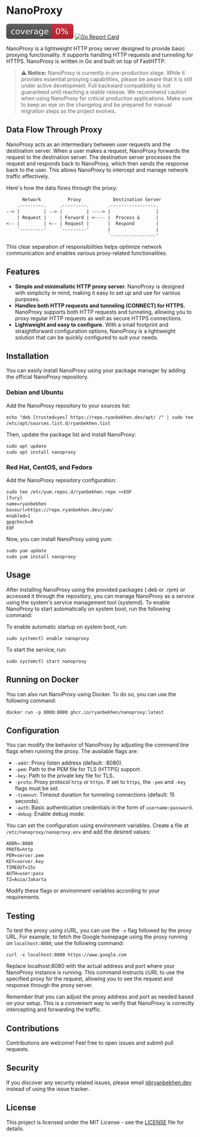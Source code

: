 # NanoProxy

![coverage](https://raw.githubusercontent.com/ryanbekhen/nanoproxy/badges/.badges/master/coverage.svg)
[![Go Report Card](https://goreportcard.com/badge/github.com/ryanbekhen/nanoproxy?cache=v1)](https://goreportcard.com/report/github.com/vladopajic/go-test-coverage)

NanoProxy is a lightweight HTTP proxy server designed to provide basic proxying functionality. 
It supports handling HTTP requests and tunneling for HTTPS. NanoProxy is written in Go and built on top of FastHTTP.

> ⚠️ **Notice:** NanoProxy is currently in pre-production stage. While it provides essential proxying capabilities, 
> please be aware that it is still under active development. Full backward compatibility is not guaranteed until 
> reaching a stable release. We recommend caution when using NanoProxy for critical production applications. Make sure 
> to keep an eye on the changelog and be prepared for manual migration steps as the project evolves.

## Data Flow Through Proxy

NanoProxy acts as an intermediary between user requests and the destination server. When a user makes a request, 
NanoProxy forwards the request to the destination server. The destination server processes the request and responds 
back to NanoProxy, which then sends the response back to the user. This allows NanoProxy to intercept and manage 
network traffic effectively.

Here's how the data flows through the proxy:

```text
      Network          Proxy            Destination Server
    .---------.     .---------.       .-----------------.
--> |         | --> |         | ----> |                 |
    | Request |     | Forward | <---- |  Process &      |
<-- |         | <-- | Request |       |  Respond        |
    `---------'     `---------'       |                 |
                                      `-----------------'
```

This clear separation of responsibilities helps optimize network communication and enables various 
proxy-related functionalities.

## Features

- **Simple and minimalistic HTTP proxy server.** NanoProxy is designed with simplicity in mind, making it easy to set 
up and use for various purposes.
- **Handles both HTTP requests and tunneling (CONNECT) for HTTPS.** NanoProxy supports both HTTP requests and tunneling, 
allowing you to proxy regular HTTP requests as well as secure HTTPS connections.
- **Lightweight and easy to configure.** With a small footprint and straightforward configuration options, NanoProxy is 
a lightweight solution that can be quickly configured to suit your needs.

## Installation

You can easily install NanoProxy using your package manager by adding the official NanoProxy repository.

### Debian and Ubuntu

Add the NanoProxy repository to your sources list:

```shell
echo "deb [trusted=yes] https://repo.ryanbekhen.dev/apt/ /" | sudo tee /etc/apt/sources.list.d/ryanbekhen.list
```

Then, update the package list and install NanoProxy:

```shell
sudo apt update
sudo apt install nanoproxy
```

### Red Hat, CentOS, and Fedora

Add the NanoProxy repository configuration:

```shell
sudo tee /etc/yum.repos.d/ryanbekhen.repo <<EOF
[fury]
name=ryanbekhen
baseurl=https://repo.ryanbekhen.dev/yum/
enabled=1
gpgcheck=0
EOF
```

Now, you can install NanoProxy using yum:
```shell
sudo yum update
sudo yum install nanoproxy
```

## Usage

After installing NanoProxy using the provided packages (.deb or .rpm) or accessed it through the repository,
you can manage NanoProxy as a service using the system's service management tool (systemd). To enable NanoProxy to start 
automatically on system boot, run the following command:

To enable automatic startup on system boot, run:

```shell
sudo systemctl enable nanoproxy
```

To start the service, run:

```shell
sudo systemctl start nanoproxy
```

## Running on Docker

You can also run NanoProxy using Docker. To do so, you can use the following command:

```shell
docker run -p 8080:8080 ghcr.io/ryanbekhen/nanoproxy:latest
```

## Configuration

You can modify the behavior of NanoProxy by adjusting the command line flags when running the proxy. The available flags are:

- `-addr`: Proxy listen address (default: :8080).
- `-pem`: Path to the PEM file for TLS (HTTPS) support.
- `-key`: Path to the private key file for TLS.
- `-proto`: Proxy protocol `http` or `https`. If set to `https`, the `-pem` and `-key` flags must be set.
- `-timeout`: Timeout duration for tunneling connections (default: 15 seconds).
- `-auth`: Basic authentication credentials in the form of `username:password`.
- `-debug`: Enable debug mode.

You can set the configuration using environment variables. Create a file
at `/etc/nanoproxy/nanoproxy.env` and add the desired values:

```text
ADDR=:8080
PROTO=http
PEM=server.pem
KEY=server.key
TIMEOUT=15s
AUTH=user:pass
TZ=Asia/Jakarta
```

Modify these flags or environment variables according to your requirements.

## Testing

To test the proxy using cURL, you can use the `-x` flag followed by the proxy URL. For example, to fetch the Google 
homepage using the proxy running on `localhost:8080`, use the following command:

```shell
curl -x localhost:8080 https://www.google.com
```

Replace localhost:8080 with the actual address and port where your NanoProxy instance is running. This command instructs 
cURL to use the specified proxy for the request, allowing you to see the request and response through the proxy server.

Remember that you can adjust the proxy address and port as needed based on your setup. This is a convenient way to 
verify that NanoProxy is correctly intercepting and forwarding the traffic.

## Contributions

Contributions are welcome! Feel free to open issues and submit pull requests.

## Security

If you discover any security related issues, please email i@ryanbekhen.dev instead of using the issue tracker.

## License

This project is licensed under the MIT License - see the [LICENSE](LICENSE) file for details.

